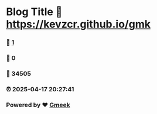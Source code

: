 # Blog Title :link: https://kevzcr.github.io/gmk 
### :page_facing_up: [1](https://kevzcr.github.io/gmk/tag.html) 
### :speech_balloon: 0 
### :hibiscus: 34505 
### :alarm_clock: 2025-04-17 20:27:41 
### Powered by :heart: [Gmeek](https://github.com/Meekdai/Gmeek)
